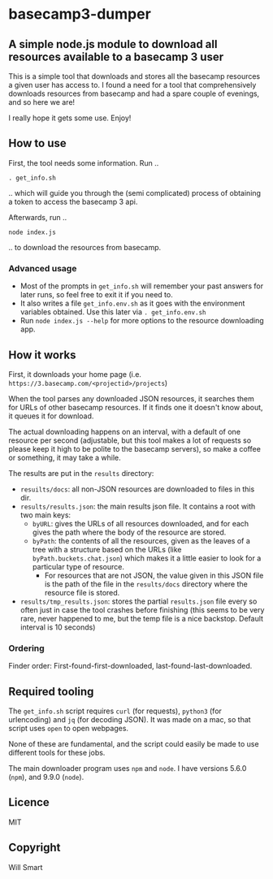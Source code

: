 # basecamp3-dumper

## A simple node.js module to download all resources available to a basecamp 3 user

This is a simple tool that downloads and stores all the basecamp resources a given user has access to. I found a need for a tool that comprehensively downloads resources from basecamp and had a spare couple of evenings, and so here we are!

I really hope it gets some use. Enjoy!

## How to use

First, the tool needs some information. Run ..

    . get_info.sh

.. which will guide you through the (semi complicated) process of obtaining a token to access the basecamp 3 api.

Afterwards, run ..

    node index.js

.. to download the resources from basecamp.

### Advanced usage

- Most of the prompts in `get_info.sh` will remember your past answers for later runs, so feel free to exit it if you need to.
- It also writes a file `get_info.env.sh` as it goes with the environment variables obtained. Use this later via `. get_info.env.sh`
- Run `node index.js --help` for more options to the resource downloading app.

## How it works

First, it downloads your home page (i.e. `https://3.basecamp.com/<projectid>/projects`)

When the tool parses any downloaded JSON resources, it searches them for URLs of other basecamp resources. If it finds one it doesn't know about, it queues it for download.

The actual downloading happens on an interval, with a default of one resource per second (adjustable, but this tool makes a lot of requests so please keep it high to be polite to the basecamp servers), so make a coffee or something, it may take a while.

The results are put in the `results` directory:

- `resuilts/docs`: all non-JSON resources are downloaded to files in this dir.
- `results/results.json`: the main results json file. It contains a root with two main keys:
  - `byURL`: gives the URLs of all resources downloaded, and for each gives the path where the body of the resource are stored.
  - `byPath`: the contents of all the resources, given as the leaves of a tree with a structure based on the URLs (like `byPath.buckets.chat.json`) which makes it a little easier to look for a particular type of resource.
    - For resources that are not JSON, the value given in this JSON file is the path of the file in the `results/docs` directory where the resource file is stored.
- `results/tmp_results.json`: stores the partial `results.json` file every so often just in case the tool crashes before finishing (this seems to be very rare, never happened to me, but the temp file is a nice backstop. Default interval is 10 seconds)

### Ordering

Finder order: First-found-first-downloaded, last-found-last-downloaded.

## Required tooling

The `get_info.sh` script requires `curl` (for requests), `python3` (for urlencoding) and `jq` (for decoding JSON).
It was made on a mac, so that script uses `open` to open webpages.

None of these are fundamental, and the script could easily be made to use different tools for these jobs.

The main downloader program uses `npm` and `node`.
I have versions 5.6.0 (`npm`), and 9.9.0 (`node`).

## Licence

MIT

## Copyright

Will Smart
